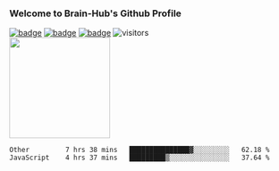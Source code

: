 ### Welcome to Brain-Hub's Github Profile
[![badge](https://img.shields.io/badge/Rootero%20Firmware-f39f37)](https://github.com/Brain-Hub/Rootero-Firmware)
[![badge](https://img.shields.io/badge/Rootero%20Dashboard-f39f37)](https://github.com/Brain-Hub/Rootero-Dashboard)
[![badge](https://img.shields.io/badge/Ganttlab-informational)](http://Brain-Hub.com:8282)
![visitors](https://visitor-badge.glitch.me/badge?page_id=Brain-Hub.Brain-Hub)
<br>
[<img height="180em" src="https://github-readme-stats.vercel.app/api?username=Brain-Hub&show_icons=true&hide_border=true&&count_private=true&include_all_commits=true" />](https://github.com/Brain-Hub?tab=projects)

<!--START_SECTION:waka-->
```text
Other         7 hrs 38 mins   ███████████████▓░░░░░░░░░   62.18 % 
JavaScript    4 hrs 37 mins   █████████▒░░░░░░░░░░░░░░░   37.64 % 
```
<!--END_SECTION:waka-->

<!--
**Brain-Hub/Brain-Hub** is a ✨ _special_ ✨ repository because its `README.md` (this file) appears on your GitHub profile.

Here are some ideas to get you started:

- 🔭 I’m currently working on ...
- 🌱 I’m currently learning ...
- 👯 I’m looking to collaborate on ...
- 🤔 I’m looking for help with ...
- 💬 Ask me about ...
- 📫 How to reach me: ...
- 😄 Pronouns: ...
- ⚡ Fun fact: ...
-->
